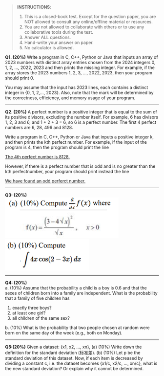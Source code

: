 > **INSTRUCTIONS**:
> 
> 1. This is a closed-book test. Except for the question paper, you are NOT allowed to consult any online/offline material or resources.
> 2. You are not allowed to collaborate with others or to use any collaborative tools during the test.
> 3. Answer ALL questions.
> 4. Hand-write your answer on paper.
> 5. No calculator is allowed.

**Q1. (20%)** Write a program in C, C++, Python or Java that inputs an array of 2023 numbers with distinct array entries chosen from the 2024 integers 0, 1, 2, …, 2022, 2023 and then prints the missing integer. For example, if the array stores the 2023 numbers 1, 2, 3, ..., 2022, 2023, then your program should print 0.

You may assume that the input has 2023 lines, each contains a distinct integer in {0, 1, 2,..., 2023}. Also, note that the mark will be determined by the correctness, efficiency, and memory usage of your program.

<hr/>

**Q2. (20%)** A perfect number is a positive integer that is equal to the sum of its positive
divisors, excluding the number itself. For example, 6 has divisors 1, 2, 3 and 6, and 1 + 2 + 3 = 6, so 6 is a perfect number. The first 4 perfect numbers are 6, 28, 496 and 8128.

Write a program in C, C++, Python or Java that inputs a positive integer k, and then prints the kth perfect number. For example, if the input of the program is 4, then the program
should print the line

<u>The 4th perfect number is 8128.</u>

However, if there is a perfect number that is odd and is no greater than the kth perfectnumber, your program should print instead the line

<u>We have found an odd perferct number.</u>

<hr/>

**Q3: (20%)**<br/>
![](./calculus_a.png)<br/>
![](./calculus_b.png)<br/>

<hr/>

**Q4: (20%)**<br/>
a. (10%) Assume that the probability a child is a boy is 0.6 and that the sexes of children born into a family are independent. What is the probability that a family of five children has

1. exactly three boys?
2. at least one girl?
3. all children of the same sex?

b. (10%) What is the probability that two people chosen at random were born on the
same day of the week (e.g., both on Monday).

<hr/>

**Q5:(20%)** Given a dataset: {x1, x2, …, xn},
(a) (10%) Write down the definition for the standard deviation (标准差).
(b) (10%) Let p be the standard deviation of this dataset. Now, if each item is
decreased by dividing a constant c, i.e. the dataset becomes {x1/c, x2/c, …, xn/c},
what is the new standard deviation? Or explain why it cannot be determined.
